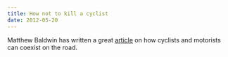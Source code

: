 ```yaml
---
title: How not to kill a cyclist
date: 2012-05-20
---
```

Matthew Baldwin has written a great <a href="http://www.themorningnews.org/article/how-to-not-kill-a-cyclist">article</a> on how cyclists and motorists can coexist on the road.
